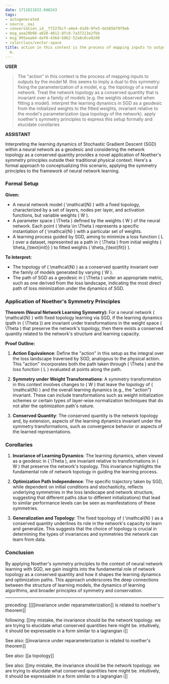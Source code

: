 ```yaml
---
date: 1711821832.048243
tags:
- autogenerated
- source__oai
- conversation_id__f7227bcf-a4e4-41d9-9fe5-de5856f9f9eb
- msg_aaa29b98-a828-4012-8fc8-7a37213e2fbb
- msg_995eaa64-daf0-436d-b862-52a8c0ce92d0
- colorclass/vector-space
title: action in this context is the process of mapping inputs to outputs by the model
  m.
---
```


**USER**

> The "action" in this context is the process of mapping inputs to outputs by the model M.
this seems to imply a dual to this symmetry: fixing the parameterization of a model, e.g. the topology of a neural network. Treat the network topology as a conserved quantity that is invariant over a family of models (e.g. the weights observed when fitting a model). interpret the learning dynamics in SGD as a geodesic from the initialized weights to the fitted weights, invariant relative to the model's parameterization (qua topology of the network). apply noether's symmetry principles to express this setup formally and elucidate corollaries


**ASSISTANT**

Interpreting the learning dynamics of Stochastic Gradient Descent (SGD) within a neural network as a geodesic and considering the network topology as a conserved quantity provides a novel application of Noether's symmetry principles outside their traditional physical context. Here's a formal approach to conceptualizing this scenario, applying the symmetry principles to the framework of neural network learning.

### Formal Setup

**Given:**
- A neural network model \( \mathcal{N} \) with a fixed topology, characterized by a set of layers, nodes per layer, and activation functions, but variable weights \( W \).
- A parameter space \( \Theta \) defined by the weights \( W \) of the neural network. Each point \( \theta \in \Theta \) represents a specific instantiation of \( \mathcal{N} \) with a particular set of weights.
- A learning process guided by SGD, aiming to minimize a loss function \( L \) over a dataset, represented as a path in \( \Theta \) from initial weights \( \theta_{\text{init}} \) to fitted weights \( \theta_{\text{fit}} \).

**To Interpret:**
- The topology of \( \mathcal{N} \) as a conserved quantity invariant over the family of models generated by varying \( W \).
- The path of SGD as a geodesic in \( \Theta \) under an appropriate metric, such as one derived from the loss landscape, indicating the most direct path of loss minimization under the dynamics of SGD.

### Application of Noether's Symmetry Principles

**Theorem (Neural Network Learning Symmetry):**
For a neural network \( \mathcal{N} \) with fixed topology learning via SGD, if the learning dynamics (path in \( \Theta \)) are invariant under transformations in the weight space \( \Theta \) that preserve the network's topology, then there exists a conserved quantity related to the network's structure and learning capacity.

**Proof Outline:**
1. **Action Equivalence**: Define the "action" in this setup as the integral over the loss landscape traversed by SGD, analogous to the physical action. This "action" incorporates both the path taken through \( \Theta \) and the loss function \( L \) evaluated at points along the path.

2. **Symmetry under Weight Transformations**: A symmetry transformation in this context involves changes to \( W \) that leave the topology of \( \mathcal{N} \) and the overall learning dynamics (e.g., the "action") invariant. These can include transformations such as weight initialization schemes or certain types of layer-wise normalization techniques that do not alter the optimization path's nature.

3. **Conserved Quantity**: The conserved quantity is the network topology and, by extension, aspects of the learning dynamics invariant under the symmetry transformations, such as convergence behavior or aspects of the learned representations.

### Corollaries

1. **Invariance of Learning Dynamics**: The learning dynamics, when viewed as a geodesic in \( \Theta \), are invariant relative to transformations in \( W \) that preserve the network's topology. This invariance highlights the fundamental role of network topology in guiding the learning process.

2. **Optimization Path Independence**: The specific trajectory taken by SGD, while dependent on initial conditions and stochasticity, reflects underlying symmetries in the loss landscape and network structure, suggesting that different paths (due to different initializations) that lead to similar performance levels can be seen as manifestations of these symmetries.

3. **Generalization and Topology**: The fixed topology of \( \mathcal{N} \) as a conserved quantity underlines its role in the network's capacity to learn and generalize. This suggests that the choice of topology is crucial in determining the types of invariances and symmetries the network can learn from data.

### Conclusion

By applying Noether's symmetry principles to the context of neural network learning with SGD, we gain insights into the fundamental role of network topology as a conserved quantity and how it shapes the learning dynamics and optimization paths. This approach underscores the deep connections between the structure of learning models, the dynamics of learning algorithms, and broader principles of symmetry and conservation.


---

preceding: [[[[invariance under reparameterization]] is related to noether's theorem]]  


following: [[my mistake, the invariance should be the network topology. we are trying to elucidate what conserved quantities here might be. intuitively, it should be expressable in a form similar to a lagrangian i]]

See also: [[invariance under reparameterization is related to noether's theorem]]


See also: [[a topology]]


See also: [[my mistake, the invariance should be the network topology. we are trying to elucidate what conserved quantities here might be. intuitively, it should be expressable in a form similar to a lagrangian i]]